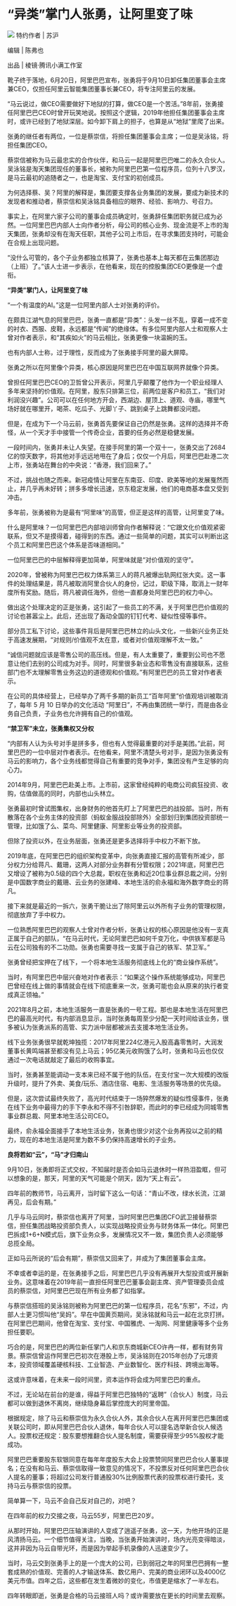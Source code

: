 

# “异类”掌门人张勇，让阿里变了味

![](https://inews.gtimg.com/news_bt/OuCU1JiFWfu0J9zrQEesnvdI8rZc4p09hHDMs8_WE4CXsAA/1000)
特约作者 | 苏沪

编辑 | 陈弗也

出品 | 棱镜·腾讯小满工作室

靴子终于落地，6月20日，阿里巴巴宣布，张勇将于9月10日卸任集团董事会主席兼CEO，仅担任阿里云智能集团董事长兼CEO，将专注阿里云的发展。

“马云说过，做CEO需要做好下地狱的打算，做CEO是一个苦活。”8年前，张勇接任阿里巴巴CEO时曾开玩笑地说。按照这个逻辑，2019年他担任集团董事会主席时，或许已经到了地狱深层。如今卸下肩上的担子，也算是从“地狱”里爬了出来。

张勇的继任者有两位，一位是蔡崇信，将担任集团董事会主席；一位是吴泳铭，将担任集团CEO。

蔡崇信被称为马云最忠实的合作伙伴，和马云一起是阿里巴巴唯二的永久合伙人。吴泳铭是淘天集团现任的董事长，被称为阿里巴巴第一位程序员，位列十八罗汉，是马云最初的追随者之一，也是淘宝、支付宝的初创成员。

为何选择蔡、吴？阿里的解释是，集团要支撑各业务集团的发展，要成为新技术的发现者和推动者，蔡崇信和吴泳铭具备相应的眼界、经验、影响力、号召力。

事实上，在阿里六家子公司的董事会成员确定时，张勇辞任集团职务就已成为必然。一位阿里巴巴内部人士向作者分析，母公司的核心业务、现金流是不上市的淘天集团，张勇却没有在淘天任职，其他子公司上市后，在寻求集团支持时，可能会在合规上出现问题。

“没什么可管的，各个子业务都独立核算了，张勇也基本上每天都在云集团那边（上班）了。”该人士进一步表示，在他看来，现在的控股集团CEO更像是一个虚衔。

**“异类”掌门人，让阿里变了味**

“一个有温度的AI。”这是一位阿里内部人士对张勇的评价。

在颇具江湖气息的阿里巴巴，张勇一直都是“异类”：头发一丝不乱，穿着一成不变的衬衣、西服、皮鞋，永远都是“传闻”的绝缘体。有多位阿里内部人士和观察人士曾对作者表示，和“其疾如火”的马云相比，张勇更像一块温婉的玉。

也有内部人士称，过于理性，反而成为了张勇接手阿里的最大屏障。

张勇之所以在阿里像个异类，核心原因是阿里巴巴在中国互联网界就像个异类。

曾担任阿里巴巴CEO的卫哲曾公开表示，阿里几乎颠覆了他作为一个职业经理人多年来坚持的价值观。在阿里，股东只排第三位，前两位是客户和员工，“我们对利润没兴趣”。公司可以在任何地方开会，西湖边、屋顶上、道观、寺庙，哪里气场好就在哪里开，喝茶、吃瓜子、光脚丫子、跳到桌子上跳舞都没问题。

但是，在成为下一个马云前，张勇首先要保证自己仍然是张勇。这样的选择并不奇怪，从一个天才手中接管一个传奇企业，首要的任务必然是稳健发展。

一段时间内，张勇并未让人失望。在接手阿里的第一个双十一，张勇交出了2684亿的惊天数字，将其他对手远远地甩在了身后；仅仅一个月后，阿里巴巴赴港二次上市，张勇站在舞台的中央说：“香港，我们回来了。”

不过，挑战也随之而来。新冠疫情让阿里在东南亚、印度、欧美等地的发展戛然而止，并几乎再未好转；拼多多增长迅速，京东稳定发展，他们的电商基本盘又受到冲击。

多年前，张勇被称为是最有“阿里味”的高管，但正是这样的高管，让阿里变了味。

什么是阿里味？一位阿里巴巴内部培训师曾向作者解释说：“它跟文化价值观紧密联系，但又不是摸得着，碰得到的东西。通过一些简单的问题，其实可以判断出这个员工和阿里巴巴这个体系是否味道相同。”

一位阿里巴巴的中层解释得更加简单，阿里味就是“对价值观的坚守”。

2020年，曾被称为阿里巴巴权力体系第三人的蒋凡被爆出轨网红张大奕。这一事件的处理结果是，蒋凡被取消阿里合伙人的身份，记过，职级下降，取消上一财年度所有奖励。随后，蒋凡被调任海外，但他一直都身处阿里巴巴的权力中心。

做出这个处理决定的正是张勇，这引起了一些员工的不满，关于阿里巴巴价值观的讨论也甚嚣尘上。此后，还出现了轰动全国的钉钉代考、疑似性侵等事件。

部分员工私下讨论，这些事件背后是阿里巴巴林立的山头文化，一些新兴业务正处于高速发展期，“对规则/价值观不太在意，或者对价值观理解不太一致。”

“诚信问题就应该是零售公司的高压线。但是，有人太重要了，重要到公司也不愿意让他们去别的公司成为对手。同时，阿里很多新业态和零售没有直接联系，这些部门也不太理解零售业务这边的道德观和价值观。”有阿里巴巴的员工曾对作者表示。

在公司的具体经营上，已经举办了两千多期的新员工“百年阿里”价值观培训被取消了，每年 5 月 10 日举办的文化活动
“阿里日”，不再由集团统一举行，而是由各业务自己负责，子业务也允许拥有自己的价值观。

**“禁卫军”未立，张勇集权又分权**

“内部有人认为头号对手是拼多多，但也有人觉得最重要的对手是美团。”此前，阿里巴巴的一位中层对作者表示。在他看来，阿里不清楚头号对手，是因为张勇没有马云的影响力，各个业务线都觉得自己有重要的竞争对手，集团没有产生足够的向心力。

2014年9月，阿里巴巴赴美上市。上市前，这家曾经纯粹的电商公司疯狂投资、收购，估值做高的同时，内部也山头林立。

张勇最初时曾试图集权，出身财务的他首先盯上了阿里巴巴的战投部。当时，所有散落在各个业务主体的投资部（蚂蚁金服战投部除外）全部划归到集团投资部统一管理，比如饿了么、菜鸟、阿里健康、阿里影业等业务的投资部。

但除了投资以外，在业务层面，张勇还是更多选择将手中权力不断下放。

2019年底，在阿里巴巴的组织架构变革中，向张勇直接汇报的高管有所减少，部分权力分给蒋凡、戴珊，这两人对部分业务群有分管权限；2021年底，阿里巴巴又增设了被称为0.5级的四个大总裁，职权在张勇和近20位事业群总裁之间，分别是中国数字商业的戴珊、云业务的张建峰、本地生活的俞永福和海外数字商业的蒋凡。

接下来就是最近的一拆六，张勇干脆让出了除阿里云以外所有子业务的管理权限，彻底放弃了手中权力。

一位熟悉阿里巴巴的观察人士曾对作者分析，张勇让权的核心原因是他没有一支真正属于自己的部队，“在马云时代，无论阿里巴巴如何千变万化，中供铁军都是马云在公司独有的不二功勋。张勇也需要寻找一支属于自己的铁军、禁卫军。”

张勇曾经把宝押在了线下，一个将本地生活服务彻底线上化的“商业操作系统”。

当时，有阿里巴巴中层兴奋地对作者表示：“如果这个操作系统能够成功，阿里巴巴曾经在线上做的事情就会在线下彻底重来一次，张勇可能也会从原来的执行者变成真正领袖。”

2021年8月之前，本地生活服务一直是张勇的一号工程。那也是本地生活在阿里巴巴的最高光时代，有内部消息显示，当时张勇每周至少分配一天时间给该业务，很多被认为张勇派系的高管、实力派中层都被派去支援本地生活业务。

线下业务张勇很早就乾坤独揽：2017年阿里224亿港元入股高鑫零售时，大润发董事长黄鸣端甚至都没有见上马云；95亿美元收购饿了么时，张勇和马云也仅仅通过一次电话就敲定了最后的收购事宜。

当时，张勇甚至能调动一支本来已经不属于他的队伍，在支付宝一次大规模的改版升级时，提升了外卖、美食/玩乐、酒店住宿、电影、生活服务等场景的优先级。

但是，这次尝试最终失败了，高光时代结束于一场猝然爆发的疑似性侵事件，张勇在线下业务中最得力的手下李永和不得不引咎辞职，而此时的李已经成为同城零售事业群总裁、阿里本地生活公司CEO。

最终，俞永福全面接手了本地生活业务，张勇也很少对这个业务再投以之前的精力，现在的本地生活是阿里为数不多仍保持高速增长的子业务。

**良将若如“云”，“马”才归南山**

9月10日，张勇即将正式交权，不知届时是否会如马云退休时一样热泪盈眶，但可以想象的是，那天，阿里的天气可能是个阴天，因为“天上有云”。

四年前的教师节，马云离开，当时留下这么一句话：“青山不改，绿水长流，江湖再见，后会有期。”

几乎与马云同时，蔡崇信也离开了阿里，当时阿里巴巴集团CFO武卫接替蔡崇信，担任集团战略投资部负责人，以实现战略投资业务与财务体系一体化。阿里巴巴拆成1+6+N模式后，旗下业务众多，发展情况又不一致，集团负责人必须能够总揽全局。

正如马云所说的“后会有期”，蔡崇信又回来了，并成为了集团董事会主席。

不幸或者幸运的是，在张勇接手之后，阿里巴巴几乎没有再展开大型投资或开展新业务。这意味着在2019年前一直担任阿里巴巴董事会副主席、资产管理委员会成员的蔡崇信，对阿里巴巴现在所有业务都了如指掌。

与蔡崇信搭班的吴泳铭则被称为阿里巴巴的第一位程序员，花名“东邪”，不过，内部人士更习惯叫他“吴妈”。早在中国黄页期间，吴泳铭就和马云一起在北京打拼。在阿里巴巴期间，他曾在淘宝、支付宝、中国雅虎、一淘网、阿里健康等多个业务担任要职。

巧合的是，阿里巴巴的两位新任掌门人和京东商城新CEO许冉一样，都有财务背景。蔡崇信曾运作阿里巴巴初次在港股上市，吴泳铭则在2015年创办了元璟资本，投资领域覆盖硬核科技、工业智造、产业数智化、医疗科技、跨境出海等。

这或许意味着，在未来一段时间里，资本运作将会成为阿里巴巴的重点。

不过，无论站在前台的是谁，得益于阿里巴巴独特的“返聘”（合伙人）制度，马云都可以做到退休不离岗，继续隐身幕后掌控庞大的阿里帝国。

根据规定，除了马云和蔡崇信为永久合伙人外，其余合伙人在离开阿里巴巴集团或关联公司时，即从阿里巴巴合伙人退休，每年合伙人可以提名选举新合伙人候选人。投票权还规定：股东要想推翻合伙人提名制度，需要获得至少95%股权才能成功。

阿里巴巴重要股东软银同意在每年年度股东大会上投票赞同阿里巴巴合伙人董事提名；在没有和马云、蔡崇信取得一致意见的情况下，不投票反对任何阿里巴巴合伙人提名的董事；将超过公司发行普通股30%比例股票代表的投票权进行委托，支持马云与蔡崇信的投票。

简单算一下，马云不会自己反对自己的，对吧？

在四年前的权力交接之夜，马云55岁，阿里巴巴20岁。

从那时开始，阿里巴巴压轴演讲的人变成了逍遥子张勇，这一天，为他开场的正是风清扬马云。一个细节值得关注，当晚，当张勇开始演讲时，场内光亮变得暗淡，这并非因为马云自带光环，而是因为举起手机录像的人迅速变少了。

当时，马云交到张勇手上的是一个庞大的公司，已到弱冠之年的阿里巴巴拥有一整套成熟的价值观、完善的人才输送体系、数亿用户、完美的商业闭环以及4000亿美元市值。四年之后，这些都在发生着微妙的变化，市值更是缩水了一半左右。

四年转眼即逝，张勇是合格的马云接班人吗？或许需要放在更长的时间里去观察。

